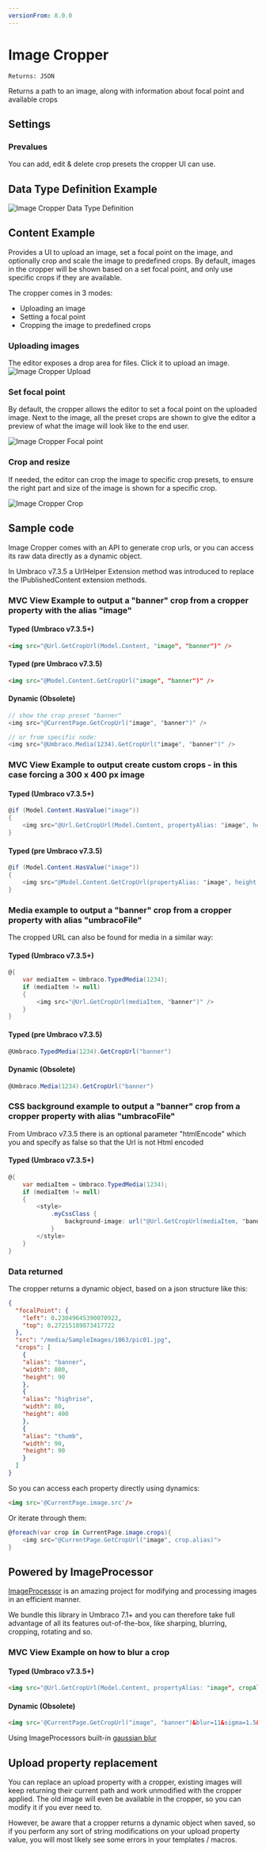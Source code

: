 ```yaml
---
versionFrom: 8.0.0
---
```


# Image Cropper

`Returns: JSON`

Returns a path to an image, along with information about focal point and available crops

## Settings

### Prevalues
You can add, edit & delete crop presets the cropper UI can use.

## Data Type Definition Example

![Image Cropper Data Type Definition](images/imageCropper-v8.png)

## Content Example

Provides a UI to upload an image, set a focal point on the image, and optionally crop and scale the image to predefined crops.
By default, images in the cropper will be shown based on a set focal point, and only use specific crops if they are available.

The cropper comes in 3 modes:

- Uploading an image
- Setting a focal point
- Cropping the image to predefined crops

### Uploading images
The editor exposes a drop area for files. Click it to upload an image.
![Image Cropper Upload](images/imageCropper-upload-v8.png)

### Set focal point
By default, the cropper allows the editor to set a focal point on the uploaded image.
Next to the image, all the preset crops are shown to give the editor a preview of what
the image will look like to the end user.

![Image Cropper Focal point](images/imageCropper-focalpoint-v8.png)

### Crop and resize
If needed, the editor can crop the image to specific crop presets, to ensure the right part and size of the image
is shown for a specific crop.

![Image Cropper Crop](images/imageCropper-crop-v8.png)


## Sample code

Image Cropper comes with an API to generate crop urls, or you can access its raw data directly as a
dynamic object.

In Umbraco v7.3.5 a UrlHelper Extension method was introduced to replace the IPublishedContent extension methods.

### MVC View Example to output a "banner" crop from a cropper property with the alias "image"

#### Typed (Umbraco v7.3.5+)

```html
<img src="@Url.GetCropUrl(Model.Content, "image", "banner")" />
```

#### Typed (pre Umbraco v7.3.5)

```html
<img src="@Model.Content.GetCropUrl("image", "banner")" />
```

#### Dynamic (Obsolete)

```csharp
// show the crop preset "banner"
<img src="@CurrentPage.GetCropUrl("image", "banner")" />

// or from specific node:
<img src="@Umbraco.Media(1234).GetCropUrl("image", "banner")" />
```

### MVC View Example to output create custom crops - in this case forcing a 300 x 400 px image

#### Typed (Umbraco v7.3.5+)

```csharp
@if (Model.Content.HasValue("image"))
{
    <img src="@Url.GetCropUrl(Model.Content, propertyAlias: "image", height: 300, width: 400)" />
}
```

#### Typed (pre Umbraco v7.3.5)

```csharp
@if (Model.Content.HasValue("image"))
{
    <img src="@Model.Content.GetCropUrl(propertyAlias: "image", height: 300, width: 400)" />
}
```

### Media example to output a "banner" crop from a cropper property with alias "umbracoFile"

The cropped URL can also be found for media in a similar way:

#### Typed (Umbraco v7.3.5+)

```csharp
@{
    var mediaItem = Umbraco.TypedMedia(1234);
    if (mediaItem != null)
    {
        <img src="@Url.GetCropUrl(mediaItem, "banner")" />
    }
}
```

#### Typed (pre Umbraco v7.3.5)

```csharp
@Umbraco.TypedMedia(1234).GetCropUrl("banner")
```

#### Dynamic (Obsolete)

```csharp
@Umbraco.Media(1234).GetCropUrl("banner")
```

### CSS background example to output a "banner" crop from a cropper property with alias "umbracoFile"

From Umbraco v7.3.5 there is an optional parameter "htmlEncode" which you and specify as false so that the Url is not Html encoded

#### Typed (Umbraco v7.3.5+)

```csharp
@{
    var mediaItem = Umbraco.TypedMedia(1234);
    if (mediaItem != null)
    {
        <style>
            .myCssClass {
                background-image: url("@Url.GetCropUrl(mediaItem, "banner", false)");
            }
        </style>
    }
}
```

### Data returned

The cropper returns a dynamic object, based on a json structure like this:

```json
{
  "focalPoint": {
    "left": 0.23049645390070922,
    "top": 0.27215189873417722
  },
  "src": "/media/SampleImages/1063/pic01.jpg",
  "crops": [
    {
    "alias": "banner",
    "width": 800,
    "height": 90
    },
    {
    "alias": "highrise",
    "width": 80,
    "height": 400
    },
    {
    "alias": "thumb",
    "width": 90,
    "height": 90
    }
  ]
}
```

So you can access each property directly using dynamics:

```html
<img src='@CurrentPage.image.src'/>
```

Or iterate through them:

```csharp
@foreach(var crop in CurrentPage.image.crops){
    <img src="@CurrentPage.GetCropUrl("image", crop.alias)">
}
```

## Powered by ImageProcessor
[ImageProcessor](https://imageprocessor.org/) is an amazing project for modifying and processing images in an efficient manner.

We bundle this library in Umbraco 7.1+ and you can therefore take full advantage of all its features out-of-the-box, like sharping, blurring, cropping, rotating and so.

### MVC View Example on how to blur a crop

#### Typed (Umbraco v7.3.5+)

```html
<img src="@Url.GetCropUrl(Model.Content, propertyAlias: "image", cropAlias: "banner", useCropDimensions:true, furtherOptions: "&blur=11&sigma=1.5&threshold=10")" />
```

#### Dynamic (Obsolete)

```html
<img src='@CurrentPage.GetCropUrl("image", "banner")&blur=11&sigma=1.5&threshold=10' />
```

Using ImageProcessors built-in [gaussian blur](https://imageprocessor.org/imageprocessor-web/imageprocessingmodule/gaussianblur/)

## Upload property replacement

You can replace an upload property with a cropper, existing images will keep returning their current path and work unmodified with the cropper
applied. The old image will even be available in the cropper, so you can modify it if you ever need to.

However, be aware that a cropper returns a dynamic object when saved, so if you perform any sort of string modifications on your upload property value,
you will most likely see some errors in your templates / macros.

